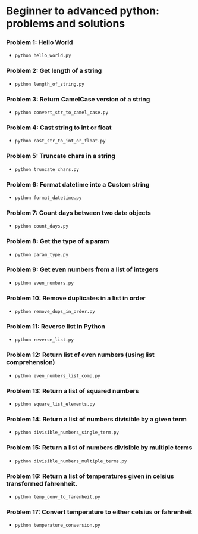 # Beginner to advanced python: problems and solutions

### Problem 1: Hello World
- `python hello_world.py`

### Problem 2: Get length of a string
- `python length_of_string.py`

### Problem 3: Return CamelCase version of a string
- `python convert_str_to_camel_case.py`

### Problem 4: Cast string to int or float
- `python cast_str_to_int_or_float.py`

### Problem 5: Truncate chars in a string
- `python truncate_chars.py`

### Problem 6: Format datetime into a Custom string
- `python format_datetime.py`

### Problem 7: Count days between two date objects
- `python count_days.py`

### Problem 8: Get the type of a param
- `python param_type.py`

### Problem 9: Get even numbers from a list of integers
- `python even_numbers.py`

### Problem 10: Remove duplicates in a list in order
- `python remove_dups_in_order.py`

### Problem 11: Reverse list in Python
- `python reverse_list.py`

### Problem 12: Return list of even numbers (using list comprehension)
- `python even_numbers_list_comp.py`

### Problem 13: Return a list of squared numbers
- `python square_list_elements.py`

### Problem 14: Return a list of numbers divisible by a given term
- `python divisible_numbers_single_term.py`

### Problem 15: Return a list of numbers divisible by multiple terms
- `python divisible_numbers_multiple_terms.py`

### Problem 16: Return a list of temperatures given in celsius transformed fahrenheit.
- `python temp_conv_to_farenheit.py`

### Problem 17: Convert temperature to either celsius or fahrenheit
- `python temperature_conversion.py`

